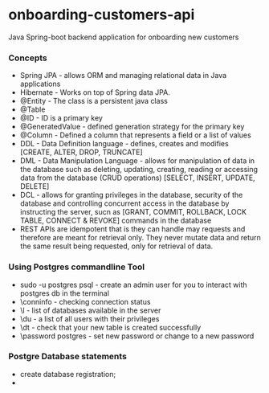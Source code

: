 # onboarding-customers-api
Java Spring-boot backend application for onboarding new customers

### Concepts
* Spring JPA - allows ORM and managing relational data in Java applications
* Hibernate - Works on top of Spring data JPA. 
* @Entity - The class is a persistent java class
* @Table
* @ID - ID is a primary key
* @GeneratedValue - defined generation strategy for the primary key
* @Column - Defined a column that represents a field or a list of values
* DDL - Data Definition language - defines, creates and modifies [CREATE,  ALTER, DROP, TRUNCATE]
* DML - Data Manipulation Language - allows for manipulation of data in the database such as deleting, updating, creating, reading or accessing data from the database (CRUD operations) [SELECT, INSERT, UPDATE, DELETE]
* DCL - allows for granting privileges in the database, security of the database and controlling concurrent access in the database by instructing the server, sucn as [GRANT, COMMIT, ROLLBACK, LOCK TABLE, CONNECT & REVOKE] commands in the database
* REST APIs are idempotent that is they can handle may requests and therefore are meant for retrieval only. They never mutate data and return the same result being requested, only for retrieval of data.

### Using Postgres commandline Tool
* sudo -u postgres psql - create an admin user for you to interact with postgres db in the terminal
* \conninfo - checking connection status
* \l - list of databases available in the server
* \du -  a list of all users with their privileges
* \dt - check that your new table is created successfully
* \password postgres - set new password or change to a new password

### Postgre Database statements
* create database registration;
* 